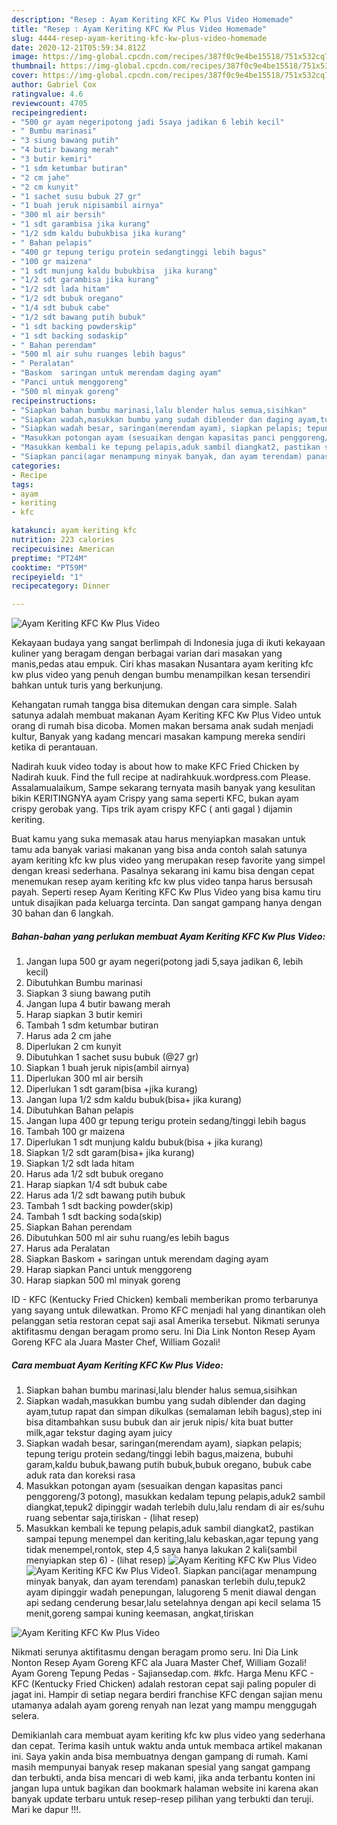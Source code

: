 ```yaml
---
description: "Resep : Ayam Keriting KFC Kw Plus Video Homemade"
title: "Resep : Ayam Keriting KFC Kw Plus Video Homemade"
slug: 4444-resep-ayam-keriting-kfc-kw-plus-video-homemade
date: 2020-12-21T05:59:34.812Z
image: https://img-global.cpcdn.com/recipes/387f0c9e4be15518/751x532cq70/ayam-keriting-kfc-kw-plus-video-foto-resep-utama.jpg
thumbnail: https://img-global.cpcdn.com/recipes/387f0c9e4be15518/751x532cq70/ayam-keriting-kfc-kw-plus-video-foto-resep-utama.jpg
cover: https://img-global.cpcdn.com/recipes/387f0c9e4be15518/751x532cq70/ayam-keriting-kfc-kw-plus-video-foto-resep-utama.jpg
author: Gabriel Cox
ratingvalue: 4.6
reviewcount: 4705
recipeingredient:
- "500 gr ayam negeripotong jadi 5saya jadikan 6 lebih kecil"
- " Bumbu marinasi"
- "3 siung bawang putih"
- "4 butir bawang merah"
- "3 butir kemiri"
- "1 sdm ketumbar butiran"
- "2 cm jahe"
- "2 cm kunyit"
- "1 sachet susu bubuk 27 gr"
- "1 buah jeruk nipisambil airnya"
- "300 ml air bersih"
- "1 sdt garambisa jika kurang"
- "1/2 sdm kaldu bubukbisa jika kurang"
- " Bahan pelapis"
- "400 gr tepung terigu protein sedangtinggi lebih bagus"
- "100 gr maizena"
- "1 sdt munjung kaldu bubukbisa  jika kurang"
- "1/2 sdt garambisa jika kurang"
- "1/2 sdt lada hitam"
- "1/2 sdt bubuk oregano"
- "1/4 sdt bubuk cabe"
- "1/2 sdt bawang putih bubuk"
- "1 sdt backing powderskip"
- "1 sdt backing sodaskip"
- " Bahan perendam"
- "500 ml air suhu ruanges lebih bagus"
- " Peralatan"
- "Baskom  saringan untuk merendam daging ayam"
- "Panci untuk menggoreng"
- "500 ml minyak goreng"
recipeinstructions:
- "Siapkan bahan bumbu marinasi,lalu blender halus semua,sisihkan"
- "Siapkan wadah,masukkan bumbu yang sudah diblender dan daging ayam,tutup rapat dan simpan dikulkas (semalaman lebih bagus),step ini bisa ditambahkan susu bubuk dan air jeruk nipis/ kita buat butter milk,agar tekstur daging ayam juicy"
- "Siapkan wadah besar, saringan(merendam ayam), siapkan pelapis; tepung terigu protein sedang/tinggi lebih bagus,maizena, bubuhi garam,kaldu bubuk,bawang putih bubuk,bubuk oregano, bubuk cabe aduk rata dan koreksi rasa"
- "Masukkan potongan ayam (sesuaikan dengan kapasitas panci penggoreng/3 potong), masukkan kedalam tepung pelapis,aduk2 sambil diangkat,tepuk2 dipinggir wadah terlebih dulu,lalu rendam di air es/suhu ruang sebentar saja,tiriskan           (lihat resep)"
- "Masukkan kembali ke tepung pelapis,aduk sambil diangkat2, pastikan sampai tepung menempel dan keriting,lalu kebaskan,agar tepung yang tidak menempel,rontok, step 4,5 saya hanya lakukan 2 kali(sambil menyiapkan step 6)           (lihat resep)"
- "Siapkan panci(agar menampung minyak banyak, dan ayam terendam) panaskan terlebih dulu,tepuk2 ayam dipinggir wadah penepungan, lalugoreng 5 menit diawal dengan api sedang cenderung besar,lalu setelahnya dengan api kecil selama 15 menit,goreng sampai kuning keemasan, angkat,tiriskan"
categories:
- Recipe
tags:
- ayam
- keriting
- kfc

katakunci: ayam keriting kfc 
nutrition: 223 calories
recipecuisine: American
preptime: "PT24M"
cooktime: "PT59M"
recipeyield: "1"
recipecategory: Dinner

---
```



![Ayam Keriting KFC Kw Plus Video](https://img-global.cpcdn.com/recipes/387f0c9e4be15518/751x532cq70/ayam-keriting-kfc-kw-plus-video-foto-resep-utama.jpg)

Kekayaan budaya yang sangat berlimpah di Indonesia juga di ikuti kekayaan kuliner yang beragam dengan berbagai varian dari masakan yang manis,pedas atau empuk. Ciri khas masakan Nusantara ayam keriting kfc kw plus video yang penuh dengan bumbu menampilkan kesan tersendiri bahkan untuk turis yang berkunjung.


Kehangatan rumah tangga bisa ditemukan dengan cara simple. Salah satunya adalah membuat makanan Ayam Keriting KFC Kw Plus Video untuk orang di rumah bisa dicoba. Momen makan bersama anak sudah menjadi kultur, Banyak yang kadang mencari masakan kampung mereka sendiri ketika di perantauan.

Nadirah kuuk video today is about how to make KFC Fried Chicken by Nadirah kuuk. Find the full recipe at nadirahkuuk.wordpress.com Please. Assalamualaikum, Sampe sekarang ternyata masih banyak yang kesulitan bikin KERITINGNYA ayam Crispy yang sama seperti KFC, bukan ayam crispy gerobak yang. Tips trik ayam crispy KFC ( anti gagal ) dijamin keriting.

Buat kamu yang suka memasak atau harus menyiapkan masakan untuk tamu ada banyak variasi makanan yang bisa anda contoh salah satunya ayam keriting kfc kw plus video yang merupakan resep favorite yang simpel dengan kreasi sederhana. Pasalnya sekarang ini kamu bisa dengan cepat menemukan resep ayam keriting kfc kw plus video tanpa harus bersusah payah.
Seperti resep Ayam Keriting KFC Kw Plus Video yang bisa kamu tiru untuk disajikan pada keluarga tercinta. Dan sangat gampang hanya dengan 30 bahan dan 6 langkah.


<!--inarticleads1-->

##### Bahan-bahan yang perlukan membuat Ayam Keriting KFC Kw Plus Video:

1. Jangan lupa 500 gr ayam negeri(potong jadi 5,saya jadikan 6, lebih kecil)
1. Dibutuhkan  Bumbu marinasi
1. Siapkan 3 siung bawang putih
1. Jangan lupa 4 butir bawang merah
1. Harap siapkan 3 butir kemiri
1. Tambah 1 sdm ketumbar butiran
1. Harus ada 2 cm jahe
1. Diperlukan 2 cm kunyit
1. Dibutuhkan 1 sachet susu bubuk (@27 gr)
1. Siapkan 1 buah jeruk nipis(ambil airnya)
1. Diperlukan 300 ml air bersih
1. Diperlukan 1 sdt garam(bisa +jika kurang)
1. Jangan lupa 1/2 sdm kaldu bubuk(bisa+ jika kurang)
1. Dibutuhkan  Bahan pelapis
1. Jangan lupa 400 gr tepung terigu protein sedang/tinggi lebih bagus
1. Tambah 100 gr maizena
1. Diperlukan 1 sdt munjung kaldu bubuk(bisa + jika kurang)
1. Siapkan 1/2 sdt garam(bisa+ jika kurang)
1. Siapkan 1/2 sdt lada hitam
1. Harus ada 1/2 sdt bubuk oregano
1. Harap siapkan 1/4 sdt bubuk cabe
1. Harus ada 1/2 sdt bawang putih bubuk
1. Tambah 1 sdt backing powder(skip)
1. Tambah 1 sdt backing soda(skip)
1. Siapkan  Bahan perendam
1. Dibutuhkan 500 ml air suhu ruang/es lebih bagus
1. Harus ada  Peralatan
1. Siapkan Baskom + saringan untuk merendam daging ayam
1. Harap siapkan Panci untuk menggoreng
1. Harap siapkan 500 ml minyak goreng


ID - KFC (Kentucky Fried Chicken) kembali memberikan promo terbarunya yang sayang untuk dilewatkan. Promo KFC menjadi hal yang dinantikan oleh pelanggan setia restoran cepat saji asal Amerika tersebut. Nikmati serunya aktifitasmu dengan beragam promo seru. Ini Dia Link Nonton Resep Ayam Goreng KFC ala Juara Master Chef, William Gozali! 

<!--inarticleads2-->

##### Cara membuat  Ayam Keriting KFC Kw Plus Video:

1. Siapkan bahan bumbu marinasi,lalu blender halus semua,sisihkan
1. Siapkan wadah,masukkan bumbu yang sudah diblender dan daging ayam,tutup rapat dan simpan dikulkas (semalaman lebih bagus),step ini bisa ditambahkan susu bubuk dan air jeruk nipis/ kita buat butter milk,agar tekstur daging ayam juicy
1. Siapkan wadah besar, saringan(merendam ayam), siapkan pelapis; tepung terigu protein sedang/tinggi lebih bagus,maizena, bubuhi garam,kaldu bubuk,bawang putih bubuk,bubuk oregano, bubuk cabe aduk rata dan koreksi rasa
1. Masukkan potongan ayam (sesuaikan dengan kapasitas panci penggoreng/3 potong), masukkan kedalam tepung pelapis,aduk2 sambil diangkat,tepuk2 dipinggir wadah terlebih dulu,lalu rendam di air es/suhu ruang sebentar saja,tiriskan -           (lihat resep)
1. Masukkan kembali ke tepung pelapis,aduk sambil diangkat2, pastikan sampai tepung menempel dan keriting,lalu kebaskan,agar tepung yang tidak menempel,rontok, step 4,5 saya hanya lakukan 2 kali(sambil menyiapkan step 6) -           (lihat resep)
<img src="//assets-global.cpcdn.com/assets/icons/button_play-2c75c40dde080a61004c1f40b05d8f140eaff45d7e9e6481dc71c63d2e7c4909.png" alt="Ayam Keriting KFC Kw Plus Video"><img src="//assets-global.cpcdn.com/assets/icons/button_play-2c75c40dde080a61004c1f40b05d8f140eaff45d7e9e6481dc71c63d2e7c4909.png" alt="Ayam Keriting KFC Kw Plus Video">1. Siapkan panci(agar menampung minyak banyak, dan ayam terendam) panaskan terlebih dulu,tepuk2 ayam dipinggir wadah penepungan, lalugoreng 5 menit diawal dengan api sedang cenderung besar,lalu setelahnya dengan api kecil selama 15 menit,goreng sampai kuning keemasan, angkat,tiriskan
<img src="//assets-global.cpcdn.com/assets/icons/button_play-2c75c40dde080a61004c1f40b05d8f140eaff45d7e9e6481dc71c63d2e7c4909.png" alt="Ayam Keriting KFC Kw Plus Video">

Nikmati serunya aktifitasmu dengan beragam promo seru. Ini Dia Link Nonton Resep Ayam Goreng KFC ala Juara Master Chef, William Gozali! Ayam Goreng Tepung Pedas - Sajiansedap.com. #kfc. Harga Menu KFC - KFC (Kentucky Fried Chicken) adalah restoran cepat saji paling populer di jagat ini. Hampir di setiap negara berdiri franchise KFC dengan sajian menu utamanya adalah ayam goreng renyah nan lezat yang mampu menggugah selera. 

Demikianlah cara membuat ayam keriting kfc kw plus video yang sederhana dan cepat. Terima kasih untuk waktu anda untuk membaca artikel makanan ini. Saya yakin anda bisa membuatnya dengan gampang di rumah. Kami masih mempunyai banyak resep makanan spesial yang sangat gampang dan terbukti, anda bisa mencari di web kami, jika anda terbantu konten ini jangan lupa untuk bagikan dan bookmark halaman website ini karena akan banyak update terbaru untuk resep-resep pilihan yang terbukti dan teruji. Mari ke dapur !!!. 
